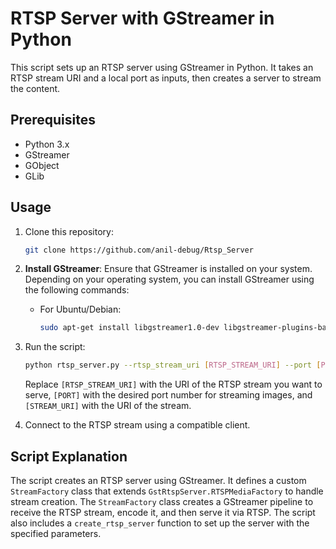 # RTSP Server with GStreamer in Python

This script sets up an RTSP server using GStreamer in Python. It takes an RTSP stream URI and a local port as inputs, then creates a server to stream the content.

## Prerequisites

- Python 3.x
- GStreamer
- GObject
- GLib

## Usage

1. Clone this repository:

    ```bash
    git clone https://github.com/anil-debug/Rtsp_Server
    ```

2. **Install GStreamer**: Ensure that GStreamer is installed on your system. Depending on your operating system, you can install GStreamer using the following commands:

   - For Ubuntu/Debian:

     ```bash
     sudo apt-get install libgstreamer1.0-dev libgstreamer-plugins-base1.0-dev libgstreamer-plugins-bad1.0-dev gstreamer1.0-plugins-base gstreamer1.0-plugins-good gstreamer1.0-plugins-bad gstreamer1.0-plugins-ugly gstreamer1.0-libav gstreamer1.0-tools gstreamer1.0-x gstreamer1.0-alsa gstreamer1.0-gl gstreamer1.0-gtk3 gstreamer1.0-qt5 gstreamer1.0-pulseaudio
     ```

3. Run the script:

    ```bash
    python rtsp_server.py --rtsp_stream_uri [RTSP_STREAM_URI] --port [PORT] --stream_uri [STREAM_URI]
    ```

    Replace `[RTSP_STREAM_URI]` with the URI of the RTSP stream you want to serve, `[PORT]` with the desired port number for streaming images, and `[STREAM_URI]` with the URI of the stream.

4. Connect to the RTSP stream using a compatible client.

## Script Explanation

The script creates an RTSP server using GStreamer. It defines a custom `StreamFactory` class that extends `GstRtspServer.RTSPMediaFactory` to handle stream creation. The `StreamFactory` class creates a GStreamer pipeline to receive the RTSP stream, encode it, and then serve it via RTSP. The script also includes a `create_rtsp_server` function to set up the server with the specified parameters.
